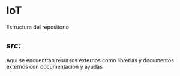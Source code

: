 # IoT

Estructura del repositorio

## _*src:*_

Aqui se encuentran resursos externos como librerias y documentos externos con documentacion y ayudas